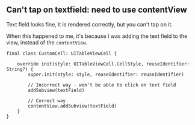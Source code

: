 ## Can't tap on textfield: need to use contentView

Text field looks fine, it is rendered correctly, but you can't tap on it.

When this happened to me, it's because I was adding the text field to the view, instead of the `contentView`.

```
final class CustomCell: UITableViewCell {

    override init(style: UITableViewCell.CellStyle, reuseIdentifier: String?) {
        super.init(style: style, reuseIdentifier: reuseIdentifier)

        // Incorrect way - won't be able to click on text field
        addSubview(textField)

        // Correct way
        contentView.addSubview(textField)
    }
}
```